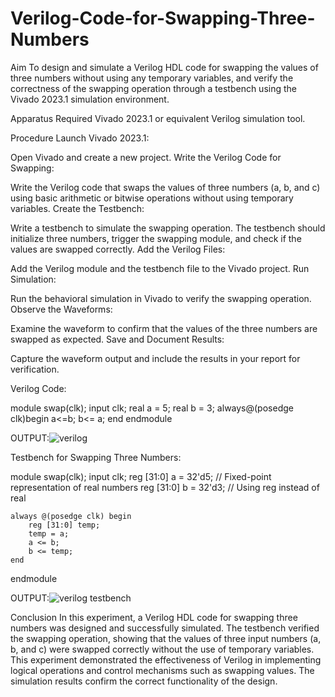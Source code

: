 # Verilog-Code-for-Swapping-Three-Numbers
Aim
To design and simulate a Verilog HDL code for swapping the values of three numbers without using any temporary variables, and verify the correctness of the swapping operation through a testbench using the Vivado 2023.1 simulation environment.

Apparatus Required
Vivado 2023.1 or equivalent Verilog simulation tool.

Procedure
Launch Vivado 2023.1:

Open Vivado and create a new project.
Write the Verilog Code for Swapping:

Write the Verilog code that swaps the values of three numbers (a, b, and c) using basic arithmetic or bitwise operations without using temporary variables.
Create the Testbench:

Write a testbench to simulate the swapping operation. The testbench should initialize three numbers, trigger the swapping module, and check if the values are swapped correctly.
Add the Verilog Files:

Add the Verilog module and the testbench file to the Vivado project.
Run Simulation:

Run the behavioral simulation in Vivado to verify the swapping operation.
Observe the Waveforms:

Examine the waveform to confirm that the values of the three numbers are swapped as expected.
Save and Document Results:

Capture the waveform output and include the results in your report for verification.

Verilog Code:

module swap(clk);
input clk;
real a = 5;
real b = 3;
always@(posedge clk)begin
a<=b;
b<= a;
end
endmodule

OUTPUT:![verilog](https://github.com/user-attachments/assets/2586f776-e4b7-4da2-9cb3-763673f0e25b)


Testbench for Swapping Three Numbers:

module swap(clk);
    input clk;
    reg [31:0] a = 32'd5;  // Fixed-point representation of real numbers
    reg [31:0] b = 32'd3;  // Using reg instead of real

    always @(posedge clk) begin
        reg [31:0] temp;
        temp = a;
        a <= b;
        b <= temp;
    end
endmodule

OUTPUT:![verilog testbench](https://github.com/user-attachments/assets/06ab95e5-5c99-41fe-88a3-8c1ff4c89d4d)


Conclusion
In this experiment, a Verilog HDL code for swapping three numbers was designed and successfully simulated. The testbench verified the swapping operation, showing that the values of three input numbers (a, b, and c) were swapped correctly without the use of temporary variables. This experiment demonstrated the effectiveness of Verilog in implementing logical operations and control mechanisms such as swapping values. The simulation results confirm the correct functionality of the design.
